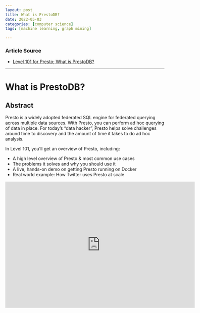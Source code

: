 ```yaml
---
layout: post
title: What is PrestoDB?
date: 2022-05-03
categories: [computer science]
tags: [machine learning, graph mining]

---
```


### Article Source

* [Level 101 for Presto; What is PrestoDB?](https://www.youtube.com/watch?v=-ksbWExpWis)


---

# What is PrestoDB?

## Abstract
Presto is a widely adopted federated SQL engine for federated querying across multiple data sources. With Presto, you can perform ad hoc querying of data in place. For today’s “data hacker”, Presto helps solve challenges around time to discovery and the amount of time it takes to do ad hoc analysis.

In Level 101, you’ll get an overview of Presto, including:

- A high level overview of Presto & most common use cases
- The problems it solves and why you should use it
- A live, hands-on demo on getting Presto running on Docker
- Real world example: How Twitter uses Presto at scale


<iframe width="600" height="400" src="https://www.youtube.com/embed/a20n89_g3ac" title="YouTube video player" frameborder="0" allow="accelerometer; autoplay; clipboard-write; encrypted-media; gyroscope; picture-in-picture" allowfullscreen></iframe>